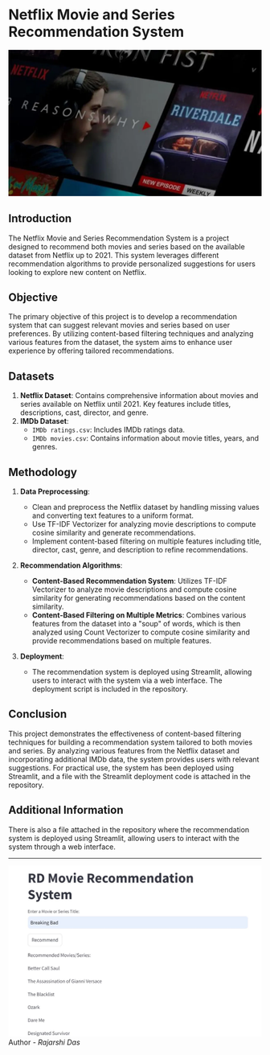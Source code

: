 # Netflix Movie and Series Recommendation System
![Netflix Movie and Series Recommendation System](https://github.com/rdcodings/Netflix-Movie-and-Series-Recommendation-System/blob/5a88d46d337310b997c30dbfe60a59faebb8c3e7/Netflix.webp)

## Introduction
The Netflix Movie and Series Recommendation System is a project designed to recommend both movies and series based on the available dataset from Netflix up to 2021. This system leverages different recommendation algorithms to provide personalized suggestions for users looking to explore new content on Netflix.

## Objective
The primary objective of this project is to develop a recommendation system that can suggest relevant movies and series based on user preferences. By utilizing content-based filtering techniques and analyzing various features from the dataset, the system aims to enhance user experience by offering tailored recommendations.

## Datasets
1. **Netflix Dataset**: Contains comprehensive information about movies and series available on Netflix until 2021. Key features include titles, descriptions, cast, director, and genre.
2. **IMDb Dataset**:
   - `IMDb ratings.csv`: Includes IMDb ratings data.
   - `IMDb movies.csv`: Contains information about movie titles, years, and genres.

## Methodology
1. **Data Preprocessing**: 
   - Clean and preprocess the Netflix dataset by handling missing values and converting text features to a uniform format.
   - Use TF-IDF Vectorizer for analyzing movie descriptions to compute cosine similarity and generate recommendations.
   - Implement content-based filtering on multiple features including title, director, cast, genre, and description to refine recommendations.

2. **Recommendation Algorithms**:
   - **Content-Based Recommendation System**: Utilizes TF-IDF Vectorizer to analyze movie descriptions and compute cosine similarity for generating recommendations based on the content similarity.
   - **Content-Based Filtering on Multiple Metrics**: Combines various features from the dataset into a "soup" of words, which is then analyzed using Count Vectorizer to compute cosine similarity and provide recommendations based on multiple features.

3. **Deployment**: 
   - The recommendation system is deployed using Streamlit, allowing users to interact with the system via a web interface. The deployment script is included in the repository.

## Conclusion
This project demonstrates the effectiveness of content-based filtering techniques for building a recommendation system tailored to both movies and series. By analyzing various features from the Netflix dataset and incorporating additional IMDb data, the system provides users with relevant suggestions. For practical use, the system has been deployed using Streamlit, and a file with the Streamlit deployment code is attached in the repository.

## Additional Information
There is also a file attached in the repository where the recommendation system is deployed using Streamlit, allowing users to interact with the system through a web interface.

---
![Sample](https://github.com/rdcodings/Netflix-Movie-and-Series-Recommendation-System/blob/4b2594f3afe80616c54098e364014ff79e7f2ade/sample.JPG)
Author - *Rajarshi Das*
